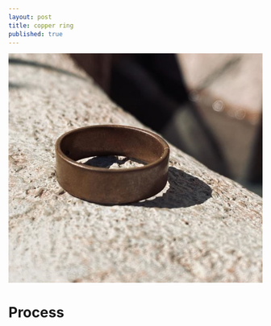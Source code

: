```yaml
---
layout: post
title: copper ring
published: true
---
```

![asdf](/images/jewelry/rings/flat_copper_7.5.jpg)
<!--more-->


# Process
